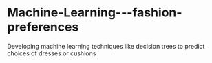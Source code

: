 # Machine-Learning---fashion-preferences
Developing machine learning techniques like decision trees to predict choices of dresses or cushions
